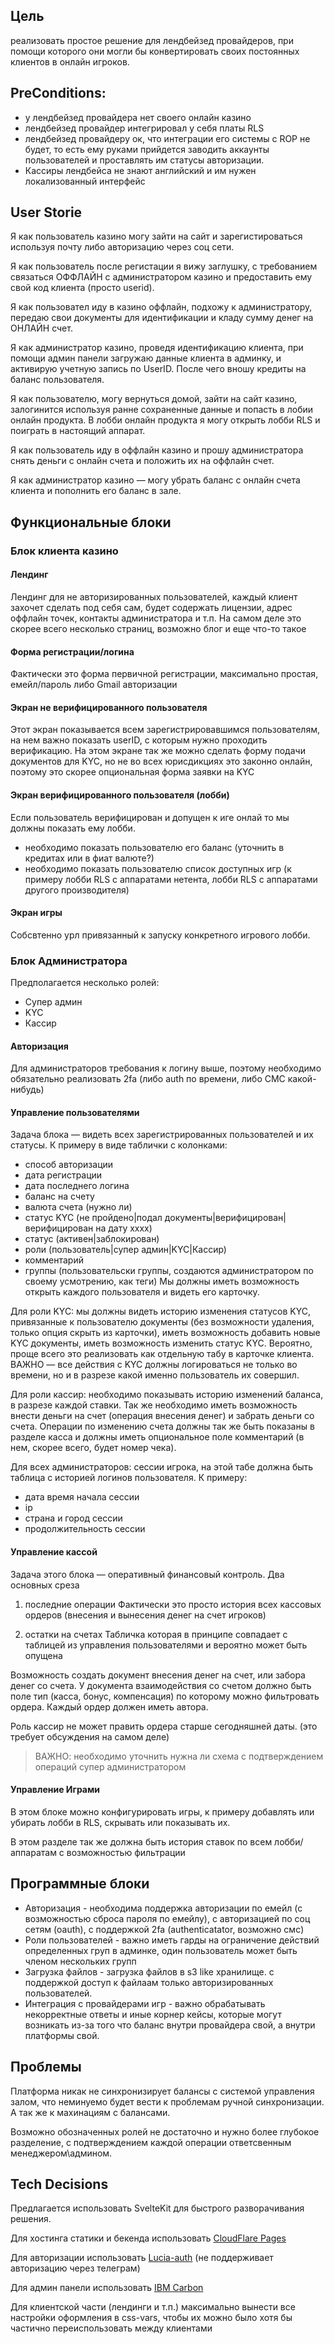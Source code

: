 ## Цель
реализовать простое решение для лендбейзед провайдеров, при помощи которого они могли бы конвертировать своих постоянных клиентов в онлайн игроков.
## PreConditions:
- у лендбейзед провайдера нет своего онлайн казино
- лендбейзед провайдер интегрировал у себя платы RLS
- лендбейзед провайдеру ок, что интеграции его системы с ROP не будет, то есть ему руками прийдется заводить аккаунты пользователей и проставлять им статусы авторизации.
- Кассиры лендбейса не знают английский и им нужен локализованный интерфейс

## User Storie
Я как пользователь казино могу зайти на сайт и зарегистироваться используя почту либо авторизацию через соц сети.

Я как пользователь после регистации я вижу заглушку, с требованием связаться ОФФЛАЙН с администратором казино и предоставить ему свой код клиента (просто userid).

Я как пользовател иду в казино оффлайн, подхожу к администратору, передаю свои документы для идентификации и кладу сумму денег на ОНЛАЙН счет.

Я как администратор казино, проведя идентификацию клиента, при помощи админ панели загружаю данные клиента в админку, и активирую учетную запись по UserID. После чего вношу кредиты на баланс пользователя.

Я как пользователю, могу вернуться домой, зайти на сайт казино, залогинится используя ранне сохраненные данные и попасть в лобии онлайн продукта.
В лобби онлайн продукта я могу открыть лобби RLS и поиграть в настоящий аппарат.

Я как пользователь иду в оффлайн казино и прошу администратора снять деньги с онлайн счета и положить их на оффлайн счет.

Я как администратор казино — могу убрать баланс с онлайн счета клиента и пополнить его баланс в зале.

## Функциональные блоки
### Блок клиента казино
#### Лендинг
Лендинг для не авторизированных пользователей, каждый клиент захочет сделать под себя сам, будет содержать лицензии, адрес оффлайн точек, контакты администратора и т.п. На самом деле это скорее всего несколько страниц, возможно блог и еще что-то такое
#### Форма регистрации/логина
Фактически это форма первичной регистрации, максимально простая, емейл/пароль либо Gmail авторизации
#### Экран не верифицированного пользователя
Этот экран показывается всем зарегистрировавшимся пользователям, на нем важно показать userID, с которым нужно проходить верификацию. На этом экране так же можно сделать форму подачи документов для KYC, но не во всех юрисдикциях это законно онлайн, поэтому это скорее опциональная форма заявки на KYC
#### Экран верифицированного пользователя (лобби)
Если пользователь верифицирован и допущен к иге онлай то мы должны показать ему лобби.
- необходимо показать пользователю его баланс (уточнить в кредитах или в фиат валюте?)
- необходимо показать пользователю список доступных игр (к примеру лобби RLS с аппаратами нетента, лобби RLS с аппаратами другого производителя)
#### Экран игры
Собсвтенно урл привязанный к запуску конкретного игрового лобби.

### Блок Администратора
Предполагается несколько ролей:
- Супер админ
- KYC
- Кассир
#### Авторизация
Для администраторов требования к логину выше, поэтому необходимо обязательно реализовать 2fa (либо auth по времени, либо СМС какой-нибудь)
#### Управление пользователями
Задача блока — видеть всех зарегистрированных пользователей и их статусы.
К примеру в виде таблички с колонками:
- способ авторизации
- дата регистрации
- дата последнего логина
- баланс на счету
- валюта счета (нужно ли)
- статус KYC (не пройдено|подал документы|верифицирован|верифицирован на дату хххх)
- статус (активен|заблокирован)
- роли (пользователь|супер админ|KYC|Кассир)
- комментарий
- группы (пользовательски группы, создаются администратором по своему усмотрению, как теги)
Мы должны иметь возможность открыть каждого пользователя и видеть его карточку.

Для роли KYC: мы должны видеть историю изменения статусов KYC, привязанные к пользователю документы (без возможности удаления, только опция скрыть из карточки), иметь возможность добавить новые KYC документы, иметь возможность изменить статус KYC. Вероятно, проще всего это реализовать как отдельную табу в карточке клиента. ВАЖНО — все действия с KYC должны логироваться не только во времени, но и в разрезе какой именно пользователь их совершил.

Для роли кассир: необходимо показывать историю изменений баланса, в разрезе каждой ставки. Так же необходимо иметь возможность внести деньги на счет (операция внесения денег) и забрать деньги со счета. Операции по изменению счета должны так же быть показаны в разделе касса и должны иметь опциональное поле комментарий (в нем, скорее всего, будет номер чека).

Для всех администраторов: сессии игрока, на этой табе должна быть таблица с историей логинов пользователя. К примеру:

- дата время начала сессии
- ip
- страна и город сессии
- продолжительность сессии
#### Управление кассой
Задача этого блока — оперативный финансовый контроль.
Два основных среза

1. последние операции
   Фактически это просто история всех кассовых ордеров (внесения и вынесения денег на счет игроков)

2. остатки на счетах
   Табличка которая в принципе совпадает с таблицей из управления пользователями и вероятно может быть опущена

Возможность создать документ внесения денег на счет, или забора денег со счета. У документа взаимодействия со счетом должно быть поле тип (касса, бонус, компенсация) по которому можно фильтровать ордера. Каждый ордер должен иметь автора. 

Роль кассир не может править ордера старше сегодняшней даты. (это требует обсуждения на самом деле)

> ВАЖНО: необходимо уточнить нужна ли схема с подтверждением операций супер администратором

#### Управление Играми
В этом блоке можно конфигурировать игры, к примеру добавлять или убирать лобби в RLS, скрывать или показывать их.

В этом разделе так же должна быть история ставок по всем лобби/аппаратам с возможностью фильтрации


## Программные блоки
- Авторизация - необходима поддержка авторизации по емейл (с возможностью сброса пароля по емейлу), с авторизацией по соц сетям (oauth), с поддержкой 2fa (authenticatator, возможно смс) 
- Роли пользователей - важно иметь гарды на ограничение действий определенных груп в админке, один пользователь может быть членом нескольких групп
- Загрузка файлов - загрузка файлов в s3 like хранилище. с поддержкой доступ к файлаам только авторизированных пользователей.
- Интеграция с провайдерами игр - важно обрабатывать некорректные ответы и иные корнер кейсы, которые могут возникать из-за того что баланс внутри провайдера свой, а внутри платформы свой.

## Проблемы
Платформа никак не синхронизирует балансы с системой управления залом, что неминуемо будет вести к проблемам ручной синхронизации. А так же к махинациям с балансами. 

Возможно обозначенных ролей не достаточно и нужно более глубокое разделение, с подтверждением каждой операции ответсвенным менеджером\админом.
## Tech Decisions
Предлагается использовать SvelteKit для быстрого разворачивания решения.

Для хостинга статики и бекенда использовать [CloudFlare Pages](https://pages.cloudflare.com/)

Для авторизации использовать [Lucia-auth](https://lucia-auth.com/getting-started/sveltekit/) (не поддерживает авторизацию через телеграм)

Для админ панели использовать [IBM Carbon](https://carbon-components-svelte.onrender.com/)

Для клиентской части (лендинги и т.п.) максимально вынести все настройки оформления в css-vars, чтобы их можно было хотя бы частично переиспользовать между клиентами